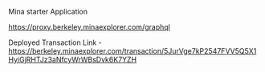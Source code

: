 Mina starter Application

https://proxy.berkeley.minaexplorer.com/graphql

Deployed Transaction Link - https://berkeley.minaexplorer.com/transaction/5JurVge7kP2547FVV5Q5X1HyiGjRHTJz3aNfcyWrWBsDvk6K7YZH